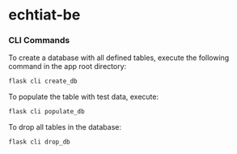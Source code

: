 # echtiat-be

### CLI Commands

To create a database with all defined tables, execute the following command in the app root directory:
```bash
flask cli create_db 
```

To populate the table with test data, execute:
```bash
flask cli populate_db 
```

To drop all tables in the database:
```bash
flask cli drop_db 
```